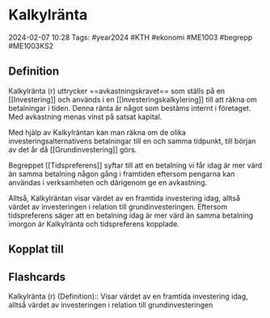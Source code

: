 # Kalkylränta

2024-02-07 10:28
Tags: #year2024 #KTH #ekonomi #ME1003 #begrepp #ME1003KS2

## Definition

Kalkylränta (r) uttrycker ==avkastningskravet== som ställs på en [[Investering]] och används i en [[Investeringskalkylering]] till att räkna om betalningar i tiden. Denna ränta är något som bestäms internt i företaget. Med avkastning menas vinst på satsat kapital.

Med hjälp av Kalkylräntan kan man räkna om de olika investeringsalternativens betalningar till en och samma tidpunkt, till början av det år då [[Grundinvestering]] görs.

Begreppet [[Tidspreferens]] syftar till att en betalning vi får idag är mer värd än samma betalning någon gång i framtiden eftersom pengarna kan användas i verksamheten och därigenom ge en avkastning.

Alltså, Kalkylräntan visar värdet av en framtida investering idag, alltså värdet av investeringen i relation till grundinvesteringen. Eftersom tidspreferens säger att en betalning idag är mer värd än samma betalning imorgon är Kalkylränta och tidspreferens kopplade.

## Kopplat till

## Flashcards

Kalkylränta (r) (Definition):: Visar värdet av en framtida investering idag, alltså värdet av investeringen i relation till grundinvesteringen
